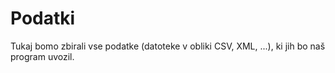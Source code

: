 # Podatki

Tukaj bomo zbirali vse podatke (datoteke v obliki CSV, XML, ...), ki jih bo naš program uvozil.